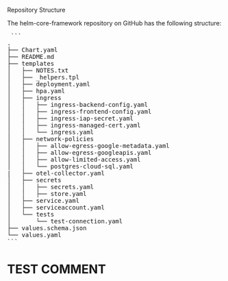 Repository Structure

The helm-core-framework repository on GitHub has the following structure:

<pre> ```
.
├── Chart.yaml
├── README.md
├── templates
│   ├── NOTES.txt
│   ├── _helpers.tpl
│   ├── deployment.yaml
│   ├── hpa.yaml
│   ├── ingress
│   │   ├── ingress-backend-config.yaml
│   │   ├── ingress-frontend-config.yaml
│   │   ├── ingress-iap-secret.yaml
│   │   ├── ingress-managed-cert.yaml
│   │   └── ingress.yaml
│   ├── network-policies
│   │   ├── allow-egress-google-metadata.yaml
│   │   ├── allow-egress-googleapis.yaml
│   │   ├── allow-limited-access.yaml
│   │   └── postgres-cloud-sql.yaml
|   ├── otel-collector.yaml
│   ├── secrets
│   │   ├── secrets.yaml
│   │   ├── store.yaml
│   ├── service.yaml
│   ├── serviceaccount.yaml
│   └── tests
│       └── test-connection.yaml
├── values.schema.json
└── values.yaml
``` </pre>

# TEST COMMENT